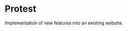 <!--
  id: 2626
  slug: protest
  type: fortpolio
  categories: javascript, frontend, HTML/CSS, backend
  tags: CSS, Javascript, Wordpress
  clients: Build In Amsterdam
  collaboration: 
  prizes: 
  images: 
  inCv: true
  inPortfolio: false
  dateFrom: 2014-09-19
  dateTo: 2014-09-26
-->

# Protest

<p>Implementation of new features into an existing website.</p>